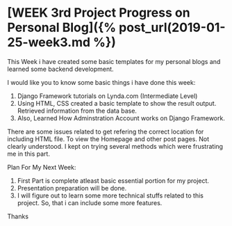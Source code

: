 # [WEEK 3rd Project Progress on Personal Blog]({% post_url(2019-01-25-week3.md %})

This Week i have created some basic templates for my personal blogs and learned some backend development.

 I would like you to know some basic things i have done this week:
 
 1. Django Framework tutorials on Lynda.com (Intermediate Level)
 2. Using HTML, CSS created a basic template to show the result output. Retrieved information from the data base.
 3. Also, Learned How Adminstration Account works on Django Framework. 
 
 There are some issues related to get refering the correct location for including HTML file. To view the Homepage and other post pages. Not clearly understood. I kept on trying several methods which were frustrating me in this part.
 
 Plan For My Next Week:
 1. First Part is complete atleast basic essential portion for my project.
 2. Presentation preparation will be done.
 3. I will figure out to learn some more technical stuffs related to this project. So, that i can include some more features.
 
 Thanks
